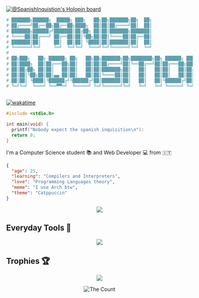 [![@SpanishInquistion's Holopin board](https://holopin.io/api/user/board?user=spanishinquisition)](https://holopin.io/@spanishinquisition)
```sh
# ███████╗██████╗  █████╗ ███╗   ██╗██╗███████╗██╗  ██╗                       
# ██╔════╝██╔══██╗██╔══██╗████╗  ██║██║██╔════╝██║  ██║                       
# ███████╗██████╔╝███████║██╔██╗ ██║██║███████╗███████║                       
# ╚════██║██╔═══╝ ██╔══██║██║╚██╗██║██║╚════██║██╔══██║                       
# ███████║██║     ██║  ██║██║ ╚████║██║███████║██║  ██║                       
# ╚══════╝╚═╝     ╚═╝  ╚═╝╚═╝  ╚═══╝╚═╝╚══════╝╚═╝  ╚═╝                       
#                                                                            
# ██╗███╗   ██╗ ██████╗ ██╗   ██╗██╗███████╗██╗████████╗██╗ ██████╗ ███╗   ██╗
# ██║████╗  ██║██╔═══██╗██║   ██║██║██╔════╝██║╚══██╔══╝██║██╔═══██╗████╗  ██║
# ██║██╔██╗ ██║██║   ██║██║   ██║██║███████╗██║   ██║   ██║██║   ██║██╔██╗ ██║
# ██║██║╚██╗██║██║▄▄ ██║██║   ██║██║╚════██║██║   ██║   ██║██║   ██║██║╚██╗██║
# ██║██║ ╚████║╚██████╔╝╚██████╔╝██║███████║██║   ██║   ██║╚██████╔╝██║ ╚████║
# ╚═╝╚═╝  ╚═══╝ ╚══▀▀═╝  ╚═════╝ ╚═╝╚══════╝╚═╝   ╚═╝   ╚═╝ ╚═════╝ ╚═╝  ╚═══╝
                                                                            
```

[![wakatime](https://wakatime.com/badge/user/a066da80-f2e0-402c-bda8-566c96e36484.svg)](https://wakatime.com/@a066da80-f2e0-402c-bda8-566c96e36484?style=social)

```C
#include <stdio.h>

int main(void) {
  printf("Nobody expect the spanish inquisition\n"):
  return 0;
}
```

I'm a Computer Science student 📚 and Web Developer 💻 from 🇮🇹 <br/>

```json
{
  "age": 25,
  "learning": "Compilers and Interpreters",
  "love": "Programming Languages theory",
  "meme": "I use Arch btw",
  "theme": "Catppuccin"
}
```

<p align="center">
 <img src="https://quotes-github-readme.vercel.app/api?type=horizontal&theme=catppuccin&quote=Science%20is%20what%20we%20understand%20well%20enough%20to%20explain%20to%20a%20computer%2C%20Art%20is%20all%20the%20rest&author=Donald%20Knuth"/>
</p>

## Everyday Tools 🧰

<p align="center">
  <a href="https://skillicons.dev">
    <img src="https://skillicons.dev/icons?i=linux,neovim,vscode,idea,git,bash,regex,c,js,jest,nodejs,ts,py,lua,ocaml,docker&perline=8"/>
  </a>
</p>

## Trophies 🏆

<p align="center">
  <img src="https://github-profile-trophy.vercel.app/?username=spanishinquisition49&theme=onedark&no-bg=true&no-frame=true&rank=SECRET,SSS,SS,S,AAA,AA,A">
</p>


<div align="center">
  <img src="https://count.getloli.com/get/@:SpanishInquisition49?theme=rule34" alt="The Count" />
</div>
